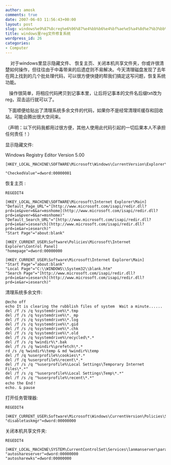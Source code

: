 ```yaml
---
author: amosk
comments: true
date: 2007-06-03 11:56:43+00:00
layout: post
slug: windows%e9%87%8creg%e6%96%87%e4%bb%b6%e4%bf%ae%e5%a4%8d%e7%b3%bb%e7%bb%9f
title: windows里reg文件修复系统
wordpress_id: 26
categories:
- Computer
---
```


    对于windows里显示隐藏文件、 恢复主页、关闭本机共享文件夹，你或许很清楚如何操作，但往往由于中毒带来的后遗症则不易解决。今天清理磁盘发现了去年在网上找到的几个批处理代码，可以很方便快捷的帮我们搞定这写问题，恢复系统功能。

   操作很简单，将相应代码拷贝到记事本里，让后将记事本的文件名后缀txt改为reg，双击运行就可以了。

  下面顺便给贴出了清理系统多余文件的代码，如果你不是经常清理IE缓存和回收站，可能会腾出很大空间来。

（声明：以下代码我都用过很方便，其他人使用此代码引起的一切后果本人不承担任何责任！）

显示隐藏文件: 

Windows Registry Editor Version 5.00

<!-- more -->

    [HKEY_LOCAL_MACHINE\SOFTWARE\Microsoft\Windows\CurrentVersion\Explorer\Advanced\Folder\Hidden\SHOWALL]
    
    "CheckedValue"=dword:00000001

恢复主页 :

    REGEDIT4
    
    [HKEY_LOCAL_MACHINE\SOFTWARE\Microsoft\Internet Explorer\Main]
    "Default_Page_URL"="[http://www.microsoft.com/isapi/redir.dll?prd=ie&pver=6&ar=msnhome](http://www.microsoft.com/isapi/redir.dll?prd=ie&pver=6&ar=msnhome)"
    "Default_Search_URL"="[http://www.microsoft.com/isapi/redir.dll?prd=ie&ar=iesearch](http://www.microsoft.com/isapi/redir.dll?prd=ie&ar=iesearch)"
    "Start Page"="about:blank"
    
    [HKEY_CURRENT_USER\Software\Policies\Microsoft\Internet Explorer\Control Panel]
    "homepage"=dword:00000000
    
    [HKEY_CURRENT_USER\Software\Microsoft\Internet Explorer\Main]
    "Start Page"="about:blank"
    "Local Page"="C:\\WINDOWS\\System32\\blank.htm"
    "Search Page"="[http://www.microsoft.com/isapi/redir.dll?prd=ie&ar=iesearch](http://www.microsoft.com/isapi/redir.dll?prd=ie&ar=iesearch)"

清理系统多余文件:

    @echo off
    echo It is clearing the rubblish files of system  Wait a minute......
    del /f /s /q %systemdrive%\*.tmp
    del /f /s /q %systemdrive%\*._mp
    del /f /s /q %systemdrive%\*.log
    del /f /s /q %systemdrive%\*.gid
    del /f /s /q %systemdrive%\*.chk
    del /f /s /q %systemdrive%\*.old
    del /f /s /q %systemdrive%\recycled\*.*
    del /f /s /q %windir%\*.bak
    del /f /s /q %windir%\prefetch\*.*
    rd /s /q %windir%\temp & md %windir%\temp
    del /f /q %userprofile%\cookies\*.*
    del /f /q %userprofile%\recent\*.*
    del /f /s /q "%userprofile%\Local Settings\Temporary Internet Files\*.*"
    del /f /s /q "%userprofile%\Local Settings\Temp\*.*"
    del /f /s /q "%userprofile%\recent\*.*"
    echo the End！
    echo. & pause

打开任务管理器:

    REGEDIT4
    
    [HKEY_CURRENT_USER\Software\Microsoft\Windows\CurrentVersion\Policies\System]
    "disabletaskmgr"=dword:00000000
    
关闭本机共享文件夹:

    REGEDIT4
    
    [HKEY_LOCAL_MACHINE\SYSTEM\CurrentControlSet\Services\lanmanserver\parameters]
    "autoshareserver"=dword:00000000
    "autosharewks"=dword:00000000
